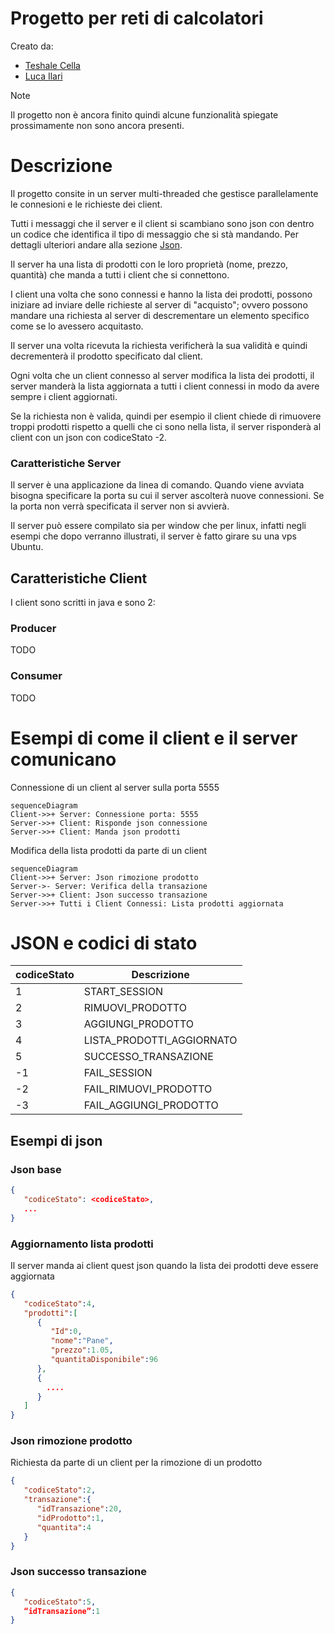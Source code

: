 # Progetto per reti di calcolatori
Creato da:
- [Teshale Cella](https://github.com/TTTT-san)
- [Luca Ilari](https://github.com/Luca-Ilari)
  
> [!NOTE]
> Il progetto non è ancora finito quindi alcune funzionalità spiegate prossimamente non sono ancora presenti.
# Descrizione
Il progetto consite in un server multi-threaded che gestisce parallelamente le connesioni e le richieste dei client.

Tutti i messaggi che il server e il client si scambiano sono json con dentro un codice che identifica il tipo di messaggio che si stà mandando. Per dettagli ulteriori andare alla sezione [Json](#json-e-codici-di-stato).

Il server ha una lista di prodotti con le loro proprietà (nome, prezzo, quantità) che manda a tutti i client che si connettono.

I client una volta che sono connessi e hanno la lista dei prodotti, possono iniziare ad inviare delle richieste al server di "acquisto"; ovvero possono mandare una richiesta al server di descrementare un elemento specifico come se lo avessero acquitasto.

Il server una volta ricevuta la richiesta verificherà la sua validità e quindi decrementerà il prodotto specificato dal client.

Ogni volta che un client connesso al server modifica la lista dei prodotti, il server manderà la lista aggiornata a tutti i client connessi in modo da avere sempre i client aggiornati.

Se la richiesta non è valida, quindi per esempio il client chiede di rimuovere troppi prodotti rispetto a quelli che ci sono nella lista, il server risponderà al client con un json con codiceStato -2.

### Caratteristiche Server
Il server è una applicazione da linea di comando. Quando viene avviata bisogna specificare la porta su cui il server ascolterà nuove connessioni.
Se la porta non verrà specificata il server non si avvierà.


Il server può essere compilato sia per window che per linux, infatti negli esempi che dopo verranno illustrati, il server è fatto girare su una vps Ubuntu.

## Caratteristiche Client
I client sono scritti in java e sono 2:
### Producer
TODO
### Consumer
TODO

# Esempi di come il client e il server comunicano
Connessione di un client al server sulla porta 5555
```mermaid
sequenceDiagram
Client->>+ Server: Connessione porta: 5555
Server->>+ Client: Risponde json connessione
Server->>+ Client: Manda json prodotti
```
Modifica della lista prodotti da parte di un client
```mermaid
sequenceDiagram
Client->>+ Server: Json rimozione prodotto
Server->- Server: Verifica della transazione
Server->>+ Client: Json successo transazione
Server->>+ Tutti i Client Connessi: Lista prodotti aggiornata
```

# JSON e codici di stato
| codiceStato | Descrizione |
| ----- | ------------- |
| 1 | START_SESSION |
| 2 | RIMUOVI_PRODOTTO |
| 3 | AGGIUNGI_PRODOTTO |
| 4 | LISTA_PRODOTTI_AGGIORNATO |
| 5 | SUCCESSO_TRANSAZIONE |
| -1 | FAIL_SESSION |
| -2 | FAIL_RIMUOVI_PRODOTTO |
| -3 | FAIL_AGGIUNGI_PRODOTTO |

## Esempi di json
### Json base
```json
{
   "codiceStato": <codiceStato>,
   ...
}
```
### Aggiornamento lista prodotti
Il server manda ai client quest json quando la lista dei prodotti deve essere aggiornata
```json
{
   "codiceStato":4,
   "prodotti":[
      {
         "Id":0,
         "nome":"Pane",
         "prezzo":1.05,
         "quantitaDisponibile":96
      },
      {
        .... 
      }
   ]
}
```
### Json rimozione prodotto
Richiesta da parte di un client per la rimozione di un prodotto 
```json
{
   "codiceStato":2,
   "transazione":{
      "idTransazione":20,
      "idProdotto":1,
      "quantita":4
   }
}
```
### Json successo transazione
```json
{
   "codiceStato":5,
   “idTransazione”:1
}
```
